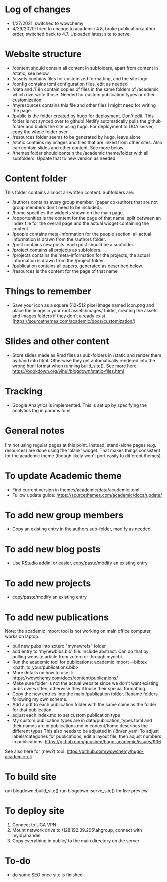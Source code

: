 # Log of changes
* 1/27/2021: switched to wowchemy
* 4/29/2020: tried to change to academic 4.8, broke publication author order, switched back to 4.7. Uploaded latest site to serve.

# Website structure
* /content should contain all content in subfolders, apart from content in /static, see below
* /assets contains files for customized formatting, and the site logo
* /config contains toml configuration files, edit as needed
* /data and /i18n contain copies of files in the same folders of /academic which overwrite those. Needed for custom publication types or other customization
* /myresources contains this file and other files I might need for writing the page.
* /public is the folder created by hugo for deployment. Don't edit. This folder is not synced over to github! Netlify automatically pulls the github folder and builds the site using hugo. For deployment to UGA server, copy the whole folder over.
* /resources folder seems to be generated by hugo, leave alone
* /static contains my images and files that are linked from other sites. Also can contain slides and other content. See more below.
* /themes folder should contain the /academic theme/folder with all subfolders. Update that to new version as needed.

# Content folder
This folder contains allmost all written content. Subfolders are:
* /authors contains every group member. (paper co-authors that are not group members don't need to be included).
* /home specifies the widgets shown on the main page.
* /opportunities is the content for the page of that name. split between an index file for the overall page and the actual widget containing the content.
* /people contains meta-information for the people section. all actual information is drawn from the /authors folder.
* /post contains new posts. each post should be a subfolder.
* /project contains all projects as subfolders.
* /projects contains the meta-information for the projects, the actual information is drawn from the /project folder.
* /publication contains all papers. generated as described below.
* /resources is the content for the page of that name

# Things to remember
* Save your icon as a square 512x512 pixel image named icon.png and place the image in your root assets/images/ folder, creating the assets and images folders if they don't already exist. (https://sourcethemes.com/academic/docs/customization/)

# Slides and other content
* Store slides made as Rmd files as sub-folders in /static and render them by hand into html. Otherwise they get automatically rendered into the wrong html format when running build_site(). See more here:
https://bookdown.org/yihui/blogdown/static-files.html

# Tracking
* Google Analytics is implemented. This is set up by specifying the analytics tag in params.toml

# General notes
I'm not using regular pages at this point. Instead, stand-alone pages (e.g. resources) are done using the 'blank' widget. That makes things consistent for the academic theme (though likely won't port easily to different themes).

# To update Academic theme
* Find current version in themes/academic/data/academic.toml
* Fullow update guide: https://sourcethemes.com/academic/docs/update/

# To add new group members
* Copy an existing entry in the authors sub-folder, modify as needed

# To add new blog posts
* Use RStudio addin, or easier, copy/paste/modify an existing entry 

# To add new projects
* copy/paste/modify an existing entry 

# To add new publications 

Note: the academic import tool is not working on main office computer, works on laptop.

* pull new pubs into zotero "mynewrefs" folder 
* add entry to 'mynewbibs.bib' file. Include abstract. Can do that by pulling website article from zotero or through myncbi.
* Run the academic tool for publications: academic import --bibtex <path_to_your/publications.bib>
* More details on how to use it: https://wowchemy.com/docs/content/publications/
* Make sure folder is not the actual website since we don't want existing pubs overwritten, otherwise they'll loose their special formatting.
* Copy the new entries into the main /publication folder. Rename folders following my own scheme.
* Add a pdf to each publication folder with the same name as the folder for that publication
* adjust each index.md to set custom publication type 
* My custom publication types are in data/publication_types.toml and their names are in publications.md in content/home describes the different types
This also needs to be adjusted in /i8n/en.yaml
To adjust labels/categories for publications, edit a layout file, then adjust numbers in publications:
https://github.com/gcushen/hugo-academic/issues/906

See also here for (new?) tool:
https://github.com/wowchemy/hugo-academic-cli

# To build site
run blogdown::build_site()
run blogdown::serve_site() for live preview

# To deploy site
1. Connect to UGA VPN
2. Mount network drive to \\128.192.39.205\ahgroup, connect with myid\ahandel
3. Copy everything in public/ to the main directory on the server

# To-do
* do some SEO once site is finished
 


